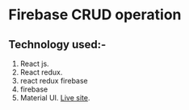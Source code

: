 # Firebase CRUD operation

## Technology used:-
1. React js.
2. React redux.
3. react redux firebase
4. firebase
5. Material UI.
 [Live site](https://firebase-crud-operation.netlify.app/login).





